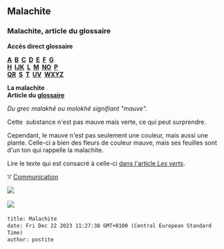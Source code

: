 ## Malachite
### Malachite, article du glossaire
 **Accès direct glossaire**

**[A](a.html)  [B](b.html)  [C](c.html)  [D](d.html)  [E](e.html)  [F](f.html)  [G](g.html)  
[H](h.html)  [IJK](ijk.html)  [L](l.html)  [M](m.html)  [NO](no.html)  [P](p.html)  
[QR](qr.html)  [S](s.html)  [T](t.html)  [UV](uv.html)  [WXYZ](wxyz.html)**

**La malachite  
Article du [glossaire](glossaire.html)**

_Du grec malakhê ou molokhê signifiant "mauve"._

Cette  substance n'est pas mauve mais verte, ce qui peut surprendre.

Cependant, le mauve n'est pas seulement une couleur, mais aussi une plante. Celle-ci a bien des fleurs de couleur mauve, mais ses feuilles sont d'un ton qui rappelle la malachite.

Lire le texte qui est consacré à celle-ci [dans l'article _Les verts_](verts.html#vertmalachite).



![](images/flechebas.gif) [Communication](http://www.artrealite.com/annonceurs.htm) 

[![](https://cbonvin.fr/sites/regie.artrealite.com/visuels/campagne1.png)](index-2.html#20131014)

![](https://cbonvin.fr/sites/regie.artrealite.com/visuels/campagne2.png)
```
title: Malachite
date: Fri Dec 22 2023 11:27:38 GMT+0100 (Central European Standard Time)
author: postite
```
